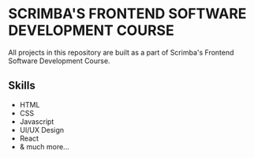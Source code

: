 # SCRIMBA'S FRONTEND SOFTWARE DEVELOPMENT COURSE

All projects in this repository are built as a part of Scrimba's Frontend Software Development Course.

## Skills

- HTML
- CSS
- Javascript
- UI/UX Design
- React
- & much more...